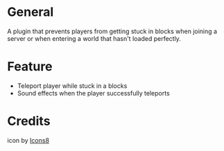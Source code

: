 # General
A plugin that prevents players from getting stuck in blocks when joining a server or when entering a world that hasn't loaded perfectly.

# Feature
- Teleport player while stuck in a blocks
- Sound effects when the player successfully teleports

# Credits
icon by <a target="_blank" href="https://icons8.com">Icons8</a>

